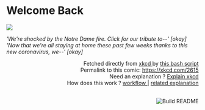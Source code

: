 # <b>Welcome Back</b>

[![](https://imgs.xkcd.com/comics/welcome_back.png)](https://xkcd.com/2615)

<i>&#39;We&#39;re shocked by the Notre Dame fire. Click for our tribute to--&#39; [okay] &#39;Now that we&#39;re all staying at home these past few weeks thanks to this new coronavirus, we--&#39; [okay]</i>

<div align="right">
  Fetched directly from
  <a href="https://xkcd.com">
    xkcd
  </a>
  by
  <a href="https://github.com/Vanille-N/Vanille-N/blob/master/fetch">
    this bash script
  </a>
</div>
<div align="right">
  Permalink to this comic:
  <a href="https://xkcd.com/2615">
    https://xkcd.com/2615
  </a>
</div>
<div align="right">
  Need an explanation ?
  <a href="https://www.explainxkcd.com/wiki/index.php/2615">
    Explain xkcd
  </a>
</div>
<div align="right">
  How does this work ?
  <a href="https://github.com/Vanille-N/Vanille-N/blob/master/.github/workflows/build.yml">
    workflow
  </a>
  |
  <a href="https://simonwillison.net/2020/Jul/10/self-updating-profile-readme/">
    related explanation
  </a>
</div><br>

<a href="https://github.com/Vanille-N/Vanille-N/actions"><img src="https://github.com/Vanille-N/Vanille-N/workflows/Build%20README/badge.svg" align="right" alt="Build README"></a>
